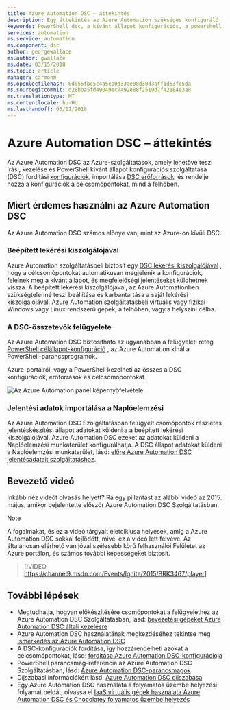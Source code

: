 ```yaml
---
title: Azure Automation DSC – áttekintés
description: Egy áttekintés az Azure Automation szükséges konfiguráló (DSC), a feltételek és ismert problémák
keywords: PowerShell dsc, a kívánt állapot konfigurációs, a powershell dsc azure
services: automation
ms.service: automation
ms.component: dsc
author: georgewallace
ms.author: gwallace
ms.date: 03/15/2018
ms.topic: article
manager: carmonm
ms.openlocfilehash: 0d055fbc5c4a5ea0d33ae08d30d3aff1d53fc5da
ms.sourcegitcommit: d28bba5fd49049ec7492e88f2519d7f42184e3a8
ms.translationtype: MT
ms.contentlocale: hu-HU
ms.lasthandoff: 05/11/2018
---
```

# <a name="azure-automation-dsc-overview"></a>Azure Automation DSC – áttekintés

Az Azure Automation DSC az Azure-szolgáltatások, amely lehetővé teszi írási, kezelése és PowerShell kívánt állapot konfigurációs szolgáltatása (DSC) fordítási [konfigurációk](https://msdn.microsoft.com/powershell/dsc/configurations), importálása [DSC erőforrások](https://msdn.microsoft.com/powershell/dsc/resources), és rendelje hozzá a konfigurációk a célcsomópontokat, mind a felhőben.

## <a name="why-use-azure-automation-dsc"></a>Miért érdemes használni az Azure Automation DSC

Az Azure Automation DSC számos előnye van, mint az Azure-on kívüli DSC.

### <a name="built-in-pull-server"></a>Beépített lekérési kiszolgálójával

Azure Automation szolgáltatásbeli biztosít egy [DSC lekérési kiszolgálójával](https://msdn.microsoft.com/powershell/dsc/pullserver) , hogy a célcsomópontokat automatikusan megjelenik a konfigurációk, felelnek meg a kívánt állapot, és megfelelőségi jelentéseket küldhetnek vissza.
A beépített lekérési kiszolgálójával, az Azure Automationben szükségtelenné teszi beállítása és karbantartása a saját lekérési kiszolgálójával.
Azure Automation szolgáltatásbeli virtuális vagy fizikai Windows vagy Linux rendszerű gépek, a felhőben, vagy a helyszíni célba.

### <a name="management-of-all-your-dsc-artifacts"></a>A DSC-összetevők felügyelete

Az Azure Automation DSC biztosítható az ugyanabban a felügyeleti réteg [PowerShell célállapot-konfiguráció](https://msdn.microsoft.com/powershell/dsc/overview) , az Azure Automation kínál a PowerShell-parancsprogramok.

Azure-portálról, vagy a PowerShell kezelheti az összes a DSC konfigurációk, erőforrások és célcsomópontokat.

![Az Azure Automation panel képernyőfelvétele](./media/automation-dsc-overview/azure-automation-blade.png)

### <a name="import-reporting-data-into-log-analytics"></a>Jelentési adatok importálása a Naplóelemzési

Az Azure Automation DSC Szolgáltatásban felügyelt csomópontok részletes jelentéskészítési állapot adatokat küldeni a a beépített lekérési kiszolgálójával.
Azure Automation DSC ezeket az adatokat küldeni a Naplóelemzési munkaterület konfigurálhatja.
A DSC állapot adatokat küldeni a Naplóelemzési munkaterület, lásd: [előre Azure Automation DSC jelentésadatait szolgáltatáshoz](automation-dsc-diagnostics.md).

## <a name="introduction-video"></a>Bevezető videó

Inkább néz videót olvasás helyett? Rá egy pillantást az alábbi videó az 2015. május, amikor bejelentette először Azure Automation DSC Szolgáltatásban.

>[!NOTE]
>A fogalmakat, és ez a videó tárgyalt életciklusa helyesek, amíg a Azure Automation DSC sokkal fejlődött, mivel ez a videó lett felvéve.
>Az általánosan elérhető van jóval szélesebb körű felhasználói Felületet az Azure portálon, és számos további képességeket biztosít.

> [!VIDEO https://channel9.msdn.com/Events/Ignite/2015/BRK3467/player]

## <a name="next-steps"></a>További lépések

* Megtudhatja, hogyan előkészítésére csomópontokat a felügyelethez az Azure Automation DSC Szolgáltatásban, lásd: [bevezetési gépeket Azure Automation DSC általi kezelésre](automation-dsc-onboarding.md)
* Azure Automation DSC használatának megkezdéséhez tekintse meg [Ismerkedés az Azure Automation DSC](automation-dsc-getting-started.md)
* A DSC-konfigurációk fordítása, így hozzárendelheti azokat a célcsomópontokat, lásd: [fordítása Azure Automation DSC-konfigurációja](automation-dsc-compile.md)
* PowerShell parancsmag-referencia az Azure Automation DSC Szolgáltatásban, lásd: [Azure Automation DSC-parancsmagok](/powershell/module/azurerm.automation/#automation)
* Díjszabási információkért lásd: [Azure Automation DSC díjszabása](https://azure.microsoft.com/pricing/details/automation/)
* Egy Azure Automation DSC használata a folyamatos üzembe helyezési folyamat példát, olvassa el [IaaS virtuális gépek használata Azure Automation DSC és Chocolatey folyamatos üzembe helyezés](automation-dsc-cd-chocolatey.md)
